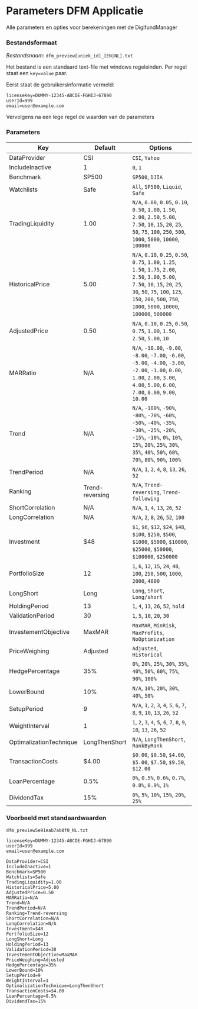 # Parameters DFM Applicatie

Alle parameters en opties voor berekeningen met de DigifundManager

### Bestandsformaat

*Bestandsnaam*: `dfm_preview[uniek_id]_[EN|NL].txt`

Het bestand is een standaard text-file met windows regeleinden. Per regel staat een `key=value` paar.

Eerst staat de gebruikersinformatie vermeld:

```
licenseKey=DUMMY-12345-ABCDE-FGHIJ-67890
userId=999
email=user@example.com
```

Vervolgens na een lege regel de waarden van de parameters

### Parameters

|Key|Default|Options|
|---|---|---|
|DataProvider|CSI|`CSI`, `Yahoo`|
|IncludeInactive|1|`0`, `1`|
|Benchmark|SP500|`SP500`, `DJIA`|
|Watchlists|Safe|`All`, `SP500`, `Liquid`, `Safe`|
|TradingLiquidity|1.00|`N/A`, `0.00`, `0.05`, `0.10`, `0.50`, `1.00`, `1.50`, `2.00`, `2.50`, `5.00`, `7.50`, `10`, `15`, `20`, `25`, `50`, `75`, `100`, `250`, `500`, `1000`, `5000`, `10000`, `100000`|
|HistoricalPrice|5.00|`N/A`, `0.10`, `0.25`, `0.50`, `0.75`, `1.00`, `1.25`, `1.50`, `1.75`, `2.00`, `2.50`, `3.00`, `5.00`, `7.50`, `10`, `15`, `20`, `25`, `30`, `50`, `75`, `100`, `125`, `150`, `200`, `500`, `750`, `1000`, `5000`, `10000`, `100000`, `500000`|
|AdjustedPrice|0.50|`N/A`, `0.10`, `0.25`, `0.50`, `0.75`, `1.00`, `1.50`, `2.50`, `5.00`, `10`|
|MARRatio|N/A|`N/A`, `-10.00`, `-9.00`, `-8.00`, `-7.00`, `-6.00`, `-5.00`, `-4.00`, `-3.00`, `-2.00`, `-1.00`, `0.00`, `1.00`, `2.00`, `3.00`, `4.00`, `5.00`, `6.00`, `7.00`, `8.00`, `9.00`, `10.00`|
|Trend|N/A|`N/A`, `-100%`, `-90%`, `-80%`, `-70%`, `-60%`, `-50%`, `-40%`, `-35%`, `-30%`, `-25%`, `-20%`, `-15%`, `-10%`, `0%`, `10%`, `15%`, `20%`, `25%`, `30%`, `35%`, `40%`, `50%`, `60%`, `70%`, `80%`, `90%`, `100%`|
|TrendPeriod|N/A|`N/A`, `1`, `2`, `4`, `8`, `13`, `26`, `52`|
|Ranking|Trend-reversing|`N/A`, `Trend-reversing`, `Trend-following`|
|ShortCorrelation|N/A|`N/A`, `1`, `4`, `13`, `26`, `52`|
|LongCorrelation|N/A|`N/A`, `2`, `8`, `26`, `52`, `100`|
|Investment|$48|`$1`, `$6`, `$12`, `$24`, `$48`, `$100`, `$250`, `$500`, `$1000`, `$5000`, `$10000`, `$25000`, `$50000`, `$100000`, `$250000`|
|PortfolioSize|12|`1`, `6`, `12`, `15`, `24`, `48`, `100`, `250`, `500`, `1000`, `2000`, `4000`|
|LongShort|Long|`Long`, `Short`, `Long/short`|
|HoldingPeriod|13|`1`, `4`, `13`, `26`, `52`, `hold`|
|ValidationPeriod|30|`1`, `5`, `10`, `20`, `30`|
|InvestementObjective|MaxMAR|`MaxMAR`, `MinRisk`, `MaxProfits`, `NoOptimization`|
|PriceWeighing|Adjusted|`Adjusted`, `Historical`|
|HedgePercentage|35%|`0%`, `20%`, `25%`, `30%`, `35%`, `40%`, `50%`, `60%`, `75%`, `90%`, `100%`|
|LowerBound|10%|`N/A`, `10%`, `20%`, `30%`, `40%`, `50%`|
|SetupPeriod|9|`N/A`, `1`, `2`, `3`, `4`, `5`, `6`, `7`, `8`, `9`, `10`, `13`, `26`, `52`|
|WeightInterval|1|`1`, `2`, `3`, `4`, `5`, `6`, `7`, `8`, `9`, `10`, `13`, `26`, `52`|
|OptimalizationTechnique|LongThenShort|`N/A`, `LongThenShort`, `RankByRank`|
|TransactionCosts|$4.00|`$0.00`, `$0.50`, `$4.00`, `$5.00`, `$7.50`, `$9.50`, `$12.00`|
|LoanPercentage|0.5%|`0%`, `0.5%`, `0.6%`, `0.7%`, `0.8%`, `0.9%`, `1%`|
|DividendTax|15%|`0%`, `5%`, `10%`, `15%`, `20%`, `25%`|
### Voorbeeld met standaardwaarden

`dfm_preview5e91eab7ab8f0_NL.txt`

```
licenseKey=DUMMY-12345-ABCDE-FGHIJ-67890
userId=999
email=user@example.com

DataProvider=CSI
IncludeInactive=1
Benchmark=SP500
Watchlists=Safe
TradingLiquidity=1.00
HistoricalPrice=5.00
AdjustedPrice=0.50
MARRatio=N/A
Trend=N/A
TrendPeriod=N/A
Ranking=Trend-reversing
ShortCorrelation=N/A
LongCorrelation=N/A
Investment=$48
PortfolioSize=12
LongShort=Long
HoldingPeriod=13
ValidationPeriod=30
InvestementObjective=MaxMAR
PriceWeighing=Adjusted
HedgePercentage=35%
LowerBound=10%
SetupPeriod=9
WeightInterval=1
OptimalizationTechnique=LongThenShort
TransactionCosts=$4.00
LoanPercentage=0.5%
DividendTax=15%
```

